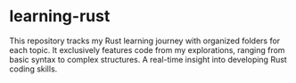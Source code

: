 # learning-rust
This repository tracks my Rust learning journey with organized folders for each topic. It exclusively features code from my explorations, ranging from basic syntax to complex structures. A real-time insight into developing Rust coding skills.
